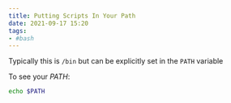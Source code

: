 ```yaml
---
title: Putting Scripts In Your Path
date: 2021-09-17 15:20
tags:
- #bash
---
```


Typically this is `/bin` but can be explicitly set in the `PATH` variable

To see your _PATH_:

```bash
echo $PATH
```

